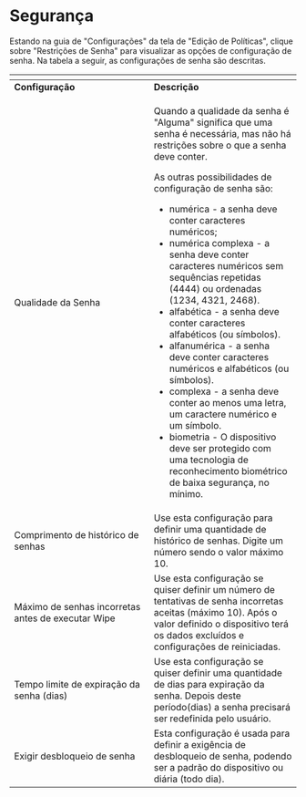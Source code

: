 # Segurança

Estando na guia de "Configurações" da tela de "Edição de Políticas", clique sobre "Restrições de Senha" para visualizar as opções de configuração de senha. Na tabela a seguir, as configurações de senha são descritas.

<table data-header-hidden><thead><tr><th width="229.51558752997602"></th><th></th></tr></thead><tbody><tr><td><strong>Configuração</strong></td><td><strong>Descrição</strong></td></tr><tr><td>Qualidade da Senha</td><td><p>Quando a qualidade da senha é "Alguma" significa que uma senha é necessária, mas não há restrições sobre o que a senha deve conter.</p><p>As outras possibilidades de configuração de senha são:</p><ul><li>numérica - a senha deve conter caracteres numéricos;</li><li>numérica complexa - a senha deve conter caracteres numéricos sem sequências repetidas (4444) ou ordenadas (1234, 4321, 2468).</li><li>alfabética - a senha deve conter caracteres alfabéticos (ou símbolos).</li><li>alfanumérica - a senha deve conter caracteres numéricos e alfabéticos (ou símbolos).</li><li>complexa - a senha deve conter ao menos uma letra, um caractere numérico e um símbolo.</li><li>biometria - O dispositivo deve ser protegido com uma tecnologia de reconhecimento biométrico de baixa segurança, no mínimo.</li></ul></td></tr><tr><td>Comprimento de histórico de senhas</td><td>Use esta configuração para definir uma quantidade de histórico de senhas. Digite um número sendo o valor máximo 10.</td></tr><tr><td>Máximo de senhas incorretas antes de executar Wipe</td><td>Use esta configuração se quiser definir um número de tentativas de senha incorretas aceitas (máximo 10). Após o valor definido o dispositivo terá os dados excluídos e configurações de reiniciadas.</td></tr><tr><td>Tempo limite de expiração da senha (dias)</td><td>Use esta configuração se quiser definir uma quantidade de dias para expiração da senha. Depois deste período(dias) a senha precisará ser redefinida pelo usuário.</td></tr><tr><td>Exigir desbloqueio de senha</td><td>Esta configuração é usada para definir a exigência de desbloqueio de senha, podendo ser a padrão do dispositivo ou diária (todo dia).</td></tr></tbody></table>

